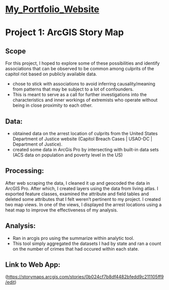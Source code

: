 # [My_Portfolio_Website](https://timothyez.github.io/My_Portfolio_Website/)

# Project 1: ArcGIS Story Map
## Scope
For this project, I hoped to explore some of these possibilities and identify associations that can be observed to be common among culprits of the capitol riot based on publicly available data. 
- chose to stick with associations to avoid inferring causality/meaning from patterns that may be subject to a lot of confounders. 
- This is meant to serve as a call for further investigations into the characteristics and inner workings of extremists who operate without being in close proximity to each other.
## Data:
- obtained data on the arrest location of culprits from the United States Department of Justice website (Capitol Breach Cases | USAO-DC | Department of Justice).
- created some data in ArcGis Pro by intersecting with built-in data sets (ACS data on population and poverty level in the US)  
## Processing:
After web scraping the data, I cleaned it up and geocoded the data in ArcGIS Pro. After which, I created layers using the data from living atlas. I exported feature classes, examined the attribute and field tables and deleted some attributes that I felt weren’t pertinent to my project. I created two map views. In one of the views, I displayed the arrest locations using a heat map to improve the effectiveness of my analysis.
## Analysis:
- Ran in arcgis pro using the summarize within analytic tool. 
- This tool simply aggregated the datasets I had by state and ran a count on the number of crimes that had occured within each state. 
## Link to Web App:
(https://storymaps.arcgis.com/stories/0b024cf7b8df4482bfedd9c211105ff9/edit)
 
 






